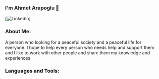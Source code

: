 ### I'm Ahmet Arapoglu 👋

[![LinkedIn](https://img.shields.io/badge/LinkedIn-0077B5?style=for-the-badge&logo=linkedin&logoColor=white)]

### About Me:
A person who looking for a peaceful society and a peaceful life for everyone. I hope to help every person who needs help and support them and I like to work with other people and share them my knowledge and experiences.

### Languages and Tools:




